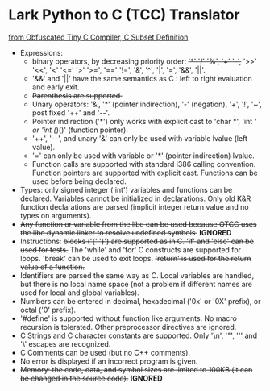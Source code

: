 # Lark Python to C (TCC) Translator

[from Obfuscated Tiny C Compiler, C Subset Definition](https://bellard.org/otcc/)

* Expressions:
    * binary operators, by decreasing priority order: ~~'*' '/' '%', '+' '-',~~ '>>' '<<', '<' '<=' '>' '>=', '==' '!=', '&', '^', '|', '=', '&&', '||'.
    * '&&' and '||' have the same semantics as C : left to right evaluation and early exit.
    * ~~Parenthesis are supported.~~
    * Unary operators: '&', '*' (pointer indirection), '-' (negation), '+', '!', '~', post fixed '++' and '--'.
    * Pointer indirection ('*') only works with explicit cast to 'char *', 'int *' or 'int (*)()' (function pointer).
    * '++', '--', and unary '&' can only be used with variable lvalue (left value).
    * ~~'=' can only be used with variable or '*' (pointer indirection) lvalue.~~
    * Function calls are supported with standard i386 calling convention. Function pointers are supported with explicit cast. Functions can be used before being declared.
* Types: only signed integer ('int') variables and functions can be declared. Variables cannot be initialized in declarations. Only old K&R function declarations are parsed (implicit integer return value and no types on arguments).
* ~~Any function or variable from the libc can be used because OTCC uses the libc dynamic linker to resolve undefined symbols.~~ **IGNORED**
* Instructions: ~~blocks ('{' '}') are supported as in C. 'if' and 'else' can be used for tests.~~ The 'while' and 'for' C constructs are supported for loops. 'break' can be used to exit loops. ~~'return' is used for the return value of a function.~~
* Identifiers are parsed the same way as C. Local variables are handled, but there is no local name space (not a problem if different names are used for local and global variables).
* Numbers can be entered in decimal, hexadecimal ('0x' or '0X' prefix), or octal ('0' prefix).
* '#define' is supported without function like arguments. No macro recursion is tolerated. Other preprocessor directives are ignored.
* C Strings and C character constants are supported. Only '\n', '\"', '\'' and '\\' escapes are recognized.
* C Comments can be used (but no C++ comments).
* No error is displayed if an incorrect program is given.
* ~~Memory: the code, data, and symbol sizes are limited to 100KB (it can be changed in the source code).~~ **IGNORED**